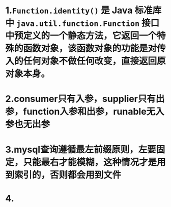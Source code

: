 # 1.`Function.identity()` 是 Java 标准库中 `java.util.function.Function` 接口中预定义的一个静态方法，它返回一个特殊的函数对象，该函数对象的功能是对传入的任何对象不做任何改变，直接返回原对象本身。

# 2.consumer只有入参，supplier只有出参，function入参和出参，runable无入参也无出参

# 3.mysql查询遵循最左前缀原则，左要固定，只能最右才能模糊，这种情况才是用到索引的，否则都会用到文件

# 4.